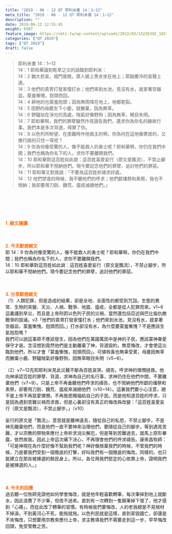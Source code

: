 ```yaml
---
title: "2019 - 06 - 12 QT 耶利米書 14：1~12"
meta_title: "2019 - 06 - 12 QT 耶利米書 14：1~12"
description: ""
date: 2019-06-12 12:55:45
weight: 6587
feature_image: https://cmtc.tw/wp-content/uploads/2022/03/15235392_10211799862337740_180693556567566654_o-1.webp
categories: ["QT 2019"]
tags: ["QT 2019"]
draft: false
---
```


<blockquote>耶利米書 14：1~12<br />
14：1 耶和華論到乾旱之災的話臨到耶利米：<br />
14：2 猶大悲哀，城門衰敗。眾人披上黑衣坐在地上；耶路撒冷的哀聲上達。<br />
14：3 他們的貴冑打發家僮打水；他們來到水池，見沒有水，就拿著空器皿，蒙羞慚愧，抱頭而回。<br />
14：4 耕地的也蒙羞抱頭；因為無雨降在地上，地都乾裂。<br />
14：5 田野的母鹿生下小鹿，就撇棄，因為無草。<br />
14：6 野驢站在淨光的高處，喘氣好像野狗；因為無草，眼目失明。<br />
14：7 耶和華啊，我們的罪孽雖然作見證告我們，還求你為你名的緣故行事。我們本是多次背道，得罪了你。<br />
14：8 以色列所盼望、在患難時作他救主的啊，你為何在這地像寄居的，又像行路的只住一宵呢？<br />
14：9 你為何像受驚的人，像不能救人的勇士呢？耶和華啊，你仍在我們中間；我們也稱為你名下的人，求你不要離開我們。<br />
14：10 耶和華對這百姓如此說：這百姓喜愛妄行（原文是飄流），不禁止腳步，所以耶和華不悅納他們。現今要記念他們的罪孽，追討他們的罪惡。<br />
14：11 耶和華又對我說：「不要為這百姓祈禱求好處。<br />
14：12 他們禁食的時候，我不聽他們的呼求；他們獻燔祭和素祭，我也不悅納；我卻要用刀劍、饑荒、瘟疫滅絕他們。」</blockquote><br />
&nbsp;<br />
<br />
&nbsp;<br />
<br />
<span style="color: #ff6600;"><strong>1. </strong><strong>經文誦讀</strong></span><br />
<br />
<span style="color: #ff6600;"><strong> </strong></span><br />
<br />
<span style="color: #ff6600;"><strong>2. 今天默想</strong><strong>經文<br />
</strong></span>耶 14：9 你為何像受驚的人，像不能救人的勇士呢？耶和華啊，你仍在我們中間；我們也稱為你名下的人，求你不要離開我們。<br />
14：10 耶和華對這百姓如此說：這百姓喜愛妄行（原文是飄流），不禁止腳步，所以耶和華不悅納他們。現今要記念他們的罪孽，追討他們的罪惡。<br />
<br />
&nbsp;<br />
<br />
<span style="color: #ff6600;"><strong>3. 分享默想經文<br />
</strong></span>（1）人類犯罪，但是造成的結果，卻是全地、全面性的都受到咒詛。生態的異常、生物的突變、天災、人禍、戰爭、地震、瘟疫，全都是從人犯罪而來。v1~6這裏講到旱災，而且是上帝刑罰以色列子民的災禍，當然還包括亞述與巴比倫仇敵戰爭的毀滅。v3「他們的貴冑打發家僮打水；他們來到水池，見沒有水，就拿著空器皿，蒙羞慚愧，抱頭而回。」打水卻沒有水，為什麼要蒙羞慚愧？不是應該生氣抱怨嗎？<br />
我們可以說這事原不應該發生，因為他們在萬國萬民中是神的子民，應該蒙神眷愛保守才是。怎沒想到竟然他們是主動離棄了神，背道毀約，無意悔改，才會使這災臨到他們，所以才會「蒙羞慚愧，抱頭而回」。可憐牲畜也無辜受累，母鹿因無草而撇棄小鹿、野驢喘氣好像野狗，因無草眼目失明（v5~6）。<br />
<br />
（2）v7~12先知耶利米見此災難不斷為百姓哀哭、禱告，呼求神的憐憫拯救。他向神承認百姓的罪孽、背道，求神為自己的名行事，求神仍住在他們中間，不要離棄他們（v7~9）。只是上帝不再垂聽他們呼求的禱告，也不悅納他們所獻的燔祭和素祭，卻要用刀劍、饑荒、瘟疫來滅絕他們（v10~14）。這裏我們要小心注意，絕不是上帝不再慈愛憐憫，不再施恩賜福給自己的子民。而是他知道百姓的呼求，只是因為遇到苦難災禍而求救，但是心裏卻沒有真正的悔改與改變：「這百姓喜愛妄行（原文是飄流），不禁止腳步。」（v10）<br />
<br />
妄行的原文是「飄流」，意思就是離神遠去，隨從自己的私慾，不禁止腳步。不是神先離棄他們，而是他們一直不要神來治理他們，要隨從自己的腳步。等到遇見苦難，才以宗教的祭物來應付上帝祈求消災解厄，但是等到苦難過去，就馬上原形畢露，依然故我。因此上帝這次痛下決心，不再理會他們的呼求禱告。康來昌牧師：「可是神現在為什麼好像不幫助我們呢？神好像捨棄我們的時候，不管我們的時候，乃是要我們受到一個徹底的打擊，好叫我們有一個徹底的悔改。同樣的，也只能建立在那些被揀選的餘民身上。所以，各位用我們堅定的心依靠上帝，證明我們是被揀選的人。」<br />
<br />
&nbsp;<br />
<br />
<span style="color: #ff6600;"><strong>4. 今天的回應<br />
</strong></span>過去聽一位牧師見證他如何學會悔改，就是他年輕喜歡轉筆，每次筆掉到地上就斷水，因此浪費了不少筆，但改不過來。直到有一次轉到一隻鋼筆掉下壞了，他才感到「心痛」，而從此改了轉筆的習慣。有時候我們要悔改，人的老我總是不見棺材不掉淚，不到黃河心不死，能拖就拖。以色列民就是這樣，直到家毀國亡，卻還是不肯悔改，只想要用宗教來應付上帝，求主教導我們不需要走到這一步，早早悔改回頭，免受管教之苦。
        
